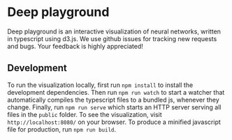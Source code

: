 # Deep playground

Deep playground is an interactive visualization of neural networks, written in typescript using d3.js.
We use github issues for tracking new requests and bugs. Your feedback is highly appreciated!

## Development

To run the visualization locally, first run `npm install` to install the development dependencies.
Then run `npm run watch` to start a watcher that automatically compiles the typescript files to a bundled js,
whenever they change. Finally, run `npm run serve` which starts an HTTP server serving all files in the `public` folder.
To see the visualization, visit `http://localhost:8080/` on your browser.
To produce a minified javascript file for production, run `npm run build`.
